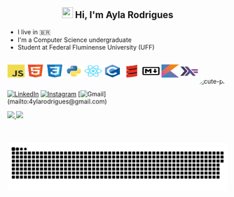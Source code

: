 <h2 align="center"><img src ="https://img.icons8.com/?id=116827&size=2x&color=ffffff" height="25" width ="25"> Hi, I'm Ayla Rodrigues </h2> 
   
- I live in :brazil:
- I'm a Computer Science undergraduate
- Student at Federal Fluminense University (UFF) 

<div style="display: inline_block"><br>
   <img align="center" height="30" width="40" src="https://raw.githubusercontent.com/devicons/devicon/master/icons/javascript/javascript-original.svg">
   <img align="center" height="30" width="40" src="https://raw.githubusercontent.com/devicons/devicon/master/icons/html5/html5-original.svg">
   <img align="center" height="30" width="40" src="https://raw.githubusercontent.com/devicons/devicon/master/icons/css3/css3-original.svg">
   <img align="center" height="30" width="40" src="https://raw.githubusercontent.com/devicons/devicon/master/icons/python/python-original.svg">
   <img align="center" height="30" width="40" src="https://raw.githubusercontent.com/devicons/devicon/master/icons/react/react-original.svg">
   <img align="center" height="30" width="40" src="https://raw.githubusercontent.com/devicons/devicon/master/icons/c/c-original.svg">
   <img align="center" height="30" width="40" src="https://raw.githubusercontent.com/devicons/devicon/master/icons/scala/scala-original.svg">
   <img align="center" height="30" width="40" src="https://raw.githubusercontent.com/devicons/devicon/master/icons/markdown/markdown-original.svg">
   <img align="center" height="30" width="40" src="https://raw.githubusercontent.com/devicons/devicon/master/icons/kotlin/kotlin-original.svg">
   <img align="center" height="30" width="40" src="https://raw.githubusercontent.com/devicons/devicon/master/icons/haskell/haskell-original.svg">
   <img align="right" alt="cute-pic" height="150" style="border-radius:50px;" src="https://cdn.discordapp.com/attachments/817092151082483763/979807484535504936/Alexi_vous_a_envoye_une_Epingle_.jpg?width=468px">
</div>

##

[![LinkedIn](https://img.shields.io/badge/-LinkedIn-%230077B5?style=for-the-badge&logo=linkedin&logoColor=white)](https://www.linkedin.com/in/rodrigues-ayla/)
[![Instagram](https://img.shields.io/badge/-Instagram-%23E4405F?style=for-the-badge&logo=instagram&logoColor=white)](https://www.instagram.com/4yla_rodrigues/)
[![Gmail](https://img.shields.io/badge/-Gmail-%23333?style=for-the-badge&logo=gmail&logoColor=white&iconColor=white")](mailto:4ylarodrigues@gmail.com)

<div>
  <a href="https://github.com/AylaRodrigues">
    <img height="165em" src="https://github-readme-stats.vercel.app/api?username=AylaRodrigues&show_icons=true&theme=monokai&include_all_commits=true&count_private=true"/>
    <img height="165em" src="https://github-readme-stats.vercel.app/api/top-langs/?username=AylaRodrigues&layout=compact&langs_count=7&theme=monokai"/>
  </a>
</div>
 
![Snake animation](https://github.com/AylaRodrigues/AylaRodrigues/blob/output/github-contribution-grid-snake.svg)
    



